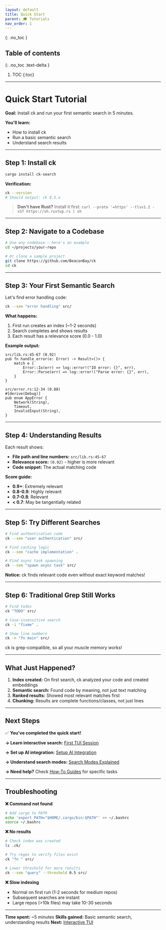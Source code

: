 ```yaml
---
layout: default
title: Quick Start
parent: 🎓 Tutorials
nav_order: 1
---
```


{: .no_toc }

## Table of contents
{: .no_toc .text-delta }

1. TOC
{:toc}

---

# Quick Start Tutorial

**Goal:** Install ck and run your first semantic search in 5 minutes.

**You'll learn:**
- How to install ck
- Run a basic semantic search
- Understand search results

---

## Step 1: Install ck

```bash
cargo install ck-search
```

**Verification:**
```bash
ck --version
# Should output: ck 0.5.x
```

> **Don't have Rust?** Install it first: `curl --proto '=https' --tlsv1.2 -sSf https://sh.rustup.rs | sh`

---

## Step 2: Navigate to a Codebase

```bash
# Use any codebase - here's an example
cd ~/projects/your-repo

# Or clone a sample project
git clone https://github.com/BeaconBay/ck
cd ck
```

---

## Step 3: Your First Semantic Search

Let's find error handling code:

```bash
ck --sem "error handling" src/
```

**What happens:**
1. First run creates an index (~1-2 seconds)
2. Search completes and shows results
3. Each result has a relevance score (0.0 - 1.0)

**Example output:**
```
src/lib.rs:45-67 (0.92)
pub fn handle_error(e: Error) -> Result<()> {
    match e {
        Error::Io(err) => log::error!("IO error: {}", err),
        Error::Parse(err) => log::error!("Parse error: {}", err),
    }
}

src/error.rs:12-34 (0.88)
#[derive(Debug)]
pub enum AppError {
    Network(String),
    Timeout,
    InvalidInput(String),
}
```

---

## Step 4: Understanding Results

Each result shows:
- **File path and line numbers:** `src/lib.rs:45-67`
- **Relevance score:** `(0.92)` - higher is more relevant
- **Code snippet:** The actual matching code

**Score guide:**
- **0.9+**: Extremely relevant
- **0.8-0.9**: Highly relevant
- **0.7-0.8**: Relevant
- **< 0.7**: May be tangentially related

---

## Step 5: Try Different Searches

```bash
# Find authentication code
ck --sem "user authentication" src/

# Find caching logic
ck --sem "cache implementation" .

# Find async task spawning
ck --sem "spawn async task" src/
```

**Notice:** ck finds relevant code even without exact keyword matches!

---

## Step 6: Traditional Grep Still Works

```bash
# Find todos
ck "TODO" src/

# Case-insensitive search
ck -i "fixme" .

# Show line numbers
ck -n "fn main" src/
```

ck is grep-compatible, so all your muscle memory works!

---

## What Just Happened?

1. **Index created:** On first search, ck analyzed your code and created embeddings
2. **Semantic search:** Found code by meaning, not just text matching
3. **Ranked results:** Showed most relevant matches first
4. **Chunking:** Results are complete functions/classes, not just lines

---

## Next Steps

✅ **You've completed the quick start!**

**→ Learn interactive search:** [First TUI Session](first-tui-session.html)

**→ Set up AI integration:** [Setup AI Integration](setup-ai-integration.html)

**→ Understand search modes:** [Search Modes Explained](../explanation/search-modes.html)

**→ Need help?** Check [How-To Guides](../how-to/) for specific tasks

---

## Troubleshooting

**❌ Command not found**
```bash
# Add cargo to PATH
echo 'export PATH="$HOME/.cargo/bin:$PATH"' >> ~/.bashrc
source ~/.bashrc
```

**❌ No results**
```bash
# Check index was created
ls .ck/

# Try regex to verify files exist
ck "fn " src/

# Lower threshold for more results
ck --sem "query" --threshold 0.5 src/
```

**❌ Slow indexing**
- Normal on first run (1-2 seconds for medium repos)
- Subsequent searches are instant
- Large repos (>10k files) may take 10-30 seconds

---

**Time spent:** ~5 minutes
**Skills gained:** Basic semantic search, understanding results
**Next:** [Interactive TUI](first-tui-session.html)
